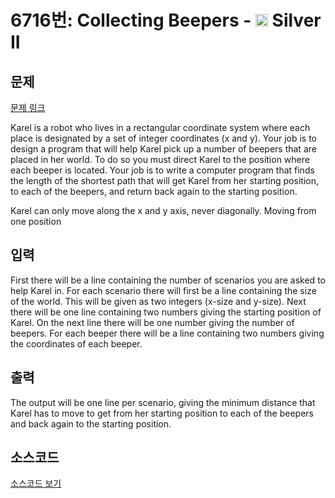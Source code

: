 # 6716번: Collecting Beepers - <img src="https://static.solved.ac/tier_small/9.svg" style="height:20px" /> Silver II

<!-- performance -->

<!-- 문제 제출 후 깃허브에 푸시를 했을 때 제출한 코드의 성능이 입력될 공간입니다.-->

<!-- end -->

## 문제

[문제 링크](https://boj.kr/6716)


<p>Karel is a robot who lives in a rectangular coordinate system where each place is designated by a set of integer coordinates (x and y). Your job is to design a program that will help Karel pick up a number of beepers that are placed in her world. To do so you must direct Karel to the position where each beeper is located. Your job is to write a computer program that finds the length of the shortest path that will get Karel from her starting position, to each of the beepers, and return back again to the starting position.</p>

<p>Karel can only move along the x and y axis, never diagonally. Moving from one position</p>



## 입력


<p>First there will be a line containing the number of scenarios you are asked to help Karel in. For each scenario there will first be a line containing the size of the world. This will be given as two integers (x-size and y-size). Next there will be one line containing two numbers giving the starting position of Karel. On the next line there will be one number giving the number of beepers. For each beeper there will be a line containing two numbers giving the coordinates of each beeper.</p>



## 출력


<p>The output will be one line per scenario, giving the minimum distance that Karel has to move to get from her starting position to each of the beepers and back again to the starting position.</p>



## 소스코드

[소스코드 보기](Main.java)